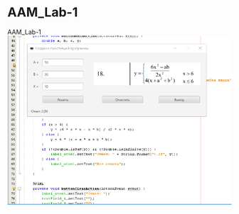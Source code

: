 # AAM_Lab-1
AAM_Lab-1
![Скрин программы](https://raw.githubusercontent.com/markosloot/AAM_Lab-1/main/1.png)
